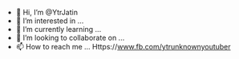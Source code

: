 - 👋 Hi, I’m @YtrJatin
- 👀 I’m interested in ...
- 🌱 I’m currently learning ...
- 💞️ I’m looking to collaborate on ...
- 📫 How to reach me ... Https://www.fb.com/ytrunknownyoutuber

<!---
TechnicalJatin/TechnicalJatin is a ✨ special ✨ repository because its `README.md` (this file) appears on your GitHub profile.
You can click the Preview link to take a look at your changes.
--->
